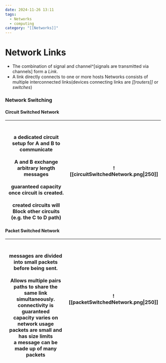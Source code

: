 ```yaml
---
date: 2024-11-26 13:11
tags:
  - Networks
  - computing
category: "[[Networks]]"
---
```

# Network Links
- The combination of signal and channel^[signals are transmitted via channels] form a *Link*.
- A link directly connects to one or more hosts 
Networks consists of multiple interconnected links(devices connecting links are *[[routers]]* or *switches*)
### Network Switching
#### Circuit Switched Network

| <br><br>a dedicated circuit setup for A and B to communicate<br><br>A and B exchange arbitrary length messages<br><br>guaranteed capacity once circuit is created.<br><br>created circuits will **Block** other circuits<br>(e.g. the C to D path) | ![[circuitSwitchedNetwork.png\|250]] |
| -------------------------------------------------------------------------------------------------------------------------------------------------------------------------------------------------------------------------------------------------- | ------------------------------------ |
#### Packet Switched Network

| <br><br>messages are divided into small packets before being sent.<br><br>Allows multiple pairs paths to share the same link simultaneously.<br>connectivity is guaranteed<br>capacity varies on network usage<br>packets are small and has size limits <br>a message can be made up of many packets          | ![[packetSwitchedNetwork.png\|250]] |
| ---------------------------------------------------------------------------------------------------------------------------------------------------------------------------------------------------------------------------------------------------------------------------------------------------- | ----------------------------------- |
